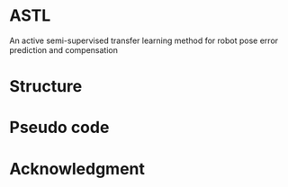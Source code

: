 # ASTL
An active semi-supervised transfer learning method for robot pose error prediction and compensation

# Structure

# Pseudo code

# Acknowledgment

# 
